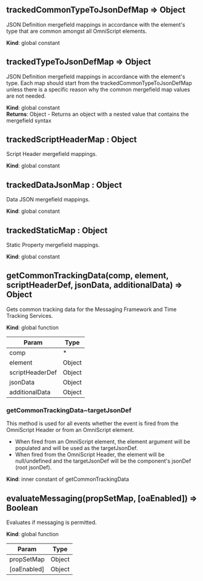 ## trackedCommonTypeToJsonDefMap ⇒ Object

JSON Definition mergefield mappings in accordance with the element's type that are common amongst all
OmniScript elements.

**Kind**: global constant

## trackedTypeToJsonDefMap ⇒ Object

JSON Definition mergefield mappings in accordance with the element's type. Each map should start from
the trackedCommonTypeToJsonDefMap unless there is a specific reason why the common mergefield map values
are not needed.

**Kind**: global constant  
**Returns**: Object - Returns an object with a nested value that contains the mergefield syntax

## trackedScriptHeaderMap : Object

Script Header mergefield mappings.

**Kind**: global constant

## trackedDataJsonMap : Object

Data JSON mergefield mappings.

**Kind**: global constant

## trackedStaticMap : Object

Static Property mergefield mappings.

**Kind**: global constant

## getCommonTrackingData(comp, element, scriptHeaderDef, jsonData, additionalData) ⇒ Object

Gets common tracking data for the Messaging Framework and Time Tracking Services.

**Kind**: global function

| Param           | Type   |
| --------------- | ------ |
| comp            | \*     |
| element         | Object |
| scriptHeaderDef | Object |
| jsonData        | Object |
| additionalData  | Object |

### getCommonTrackingData~targetJsonDef

This method is used for all events whether the event is fired from the OmniScript Header or from an OmniScript
element.

- When fired from an OmniScript element, the element argument will be populated and will be used as the
  targetJsonDef.
- When fired from the OmniScript Header, the element will be null/undefined and the targetJsonDef will be the
  component's jsonDef (root jsonDef).

**Kind**: inner constant of getCommonTrackingData

## evaluateMessaging(propSetMap, [oaEnabled]) ⇒ Boolean

Evaluates if messaging is permitted.

**Kind**: global function

| Param       | Type   |
| ----------- | ------ |
| propSetMap  | Object |
| [oaEnabled] | Object |
